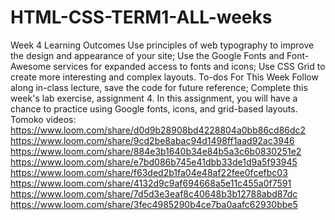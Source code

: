 # HTML-CSS-TERM1-ALL-weeks

Week 4 Learning Outcomes
Use principles of web typography to improve the design and appearance of your site;
Use the Google Fonts and Font-Awesome services for expanded access to fonts and icons;
Use CSS Grid to create more interesting and complex layouts.
To-dos For This Week
Follow along in-class lecture, save the code for future reference;
Complete this week's lab exercise, assignment 4. In this assignment, you will have a chance to practice using Google fonts, icons, and grid-based layouts.
Tomoko videos: 
https://www.loom.com/share/d0d9b28908bd4228804a0bb86cd86dc2
https://www.loom.com/share/9cd2be8abac94d1498ff1aad92ac3946
https://www.loom.com/share/884e3b1640b34e84b5a3c6b0830251e2
https://www.loom.com/share/e7bd086b745e41dbb33de1d9a5f93945
https://www.loom.com/share/f63ded2b1fa04e48af22fee0fcefbc03
https://www.loom.com/share/4132d9c9af694668a5e11c455a0f7591
https://www.loom.com/share/7d5d3e3eaf8c40648b3b12788abd87dc
https://www.loom.com/share/3fec4985290b4ce7ba0aafc62930bbe5
